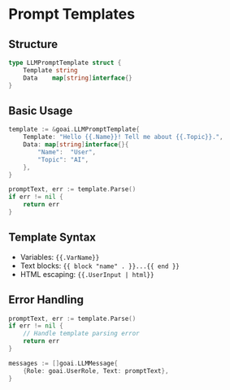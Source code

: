 # Prompt Templates

## Structure

```go
type LLMPromptTemplate struct {
    Template string
    Data    map[string]interface{}
}
```

## Basic Usage

```go
template := &goai.LLMPromptTemplate{
    Template: "Hello {{.Name}}! Tell me about {{.Topic}}.",
    Data: map[string]interface{}{
        "Name":  "User",
        "Topic": "AI",
    },
}

promptText, err := template.Parse()
if err != nil {
    return err
}
```

## Template Syntax

- Variables: `{{.VarName}}`
- Text blocks: `{{ block "name" . }}...{{ end }}`
- HTML escaping: `{{.UserInput | html}}`

## Error Handling

```go
promptText, err := template.Parse()
if err != nil {
    // Handle template parsing error
    return err
}

messages := []goai.LLMMessage{
    {Role: goai.UserRole, Text: promptText},
}
```

